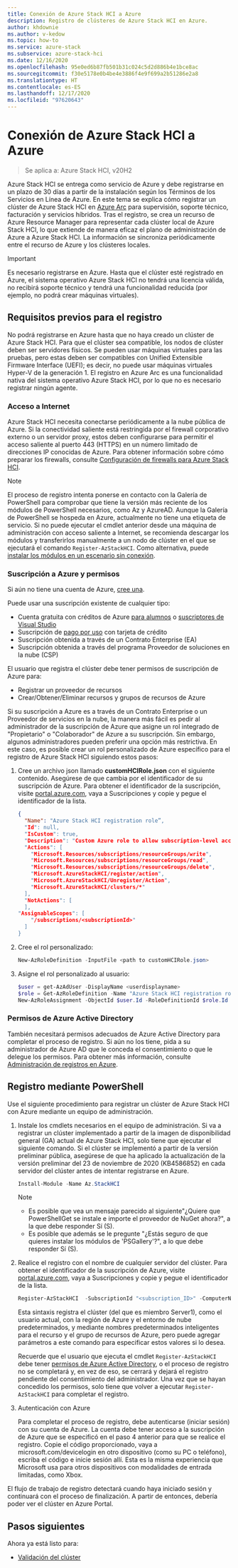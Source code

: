 ```yaml
---
title: Conexión de Azure Stack HCI a Azure
description: Registro de clústeres de Azure Stack HCI en Azure.
author: khdownie
ms.author: v-kedow
ms.topic: how-to
ms.service: azure-stack
ms.subservice: azure-stack-hci
ms.date: 12/16/2020
ms.openlocfilehash: 95e0ed6b87fb501b31c024c5d2d886b4e1bce8ac
ms.sourcegitcommit: f30e5178e0b4be4e3886f4e9f699a2b51286e2a8
ms.translationtype: HT
ms.contentlocale: es-ES
ms.lasthandoff: 12/17/2020
ms.locfileid: "97620643"
---
```

# <a name="connect-azure-stack-hci-to-azure"></a>Conexión de Azure Stack HCI a Azure

> Se aplica a: Azure Stack HCI, v20H2

Azure Stack HCl se entrega como servicio de Azure y debe registrarse en un plazo de 30 días a partir de la instalación según los Términos de los Servicios en Línea de Azure. En este tema se explica cómo registrar un clúster de Azure Stack HCI en [Azure Arc](https://azure.microsoft.com/services/azure-arc/) para supervisión, soporte técnico, facturación y servicios híbridos. Tras el registro, se crea un recurso de Azure Resource Manager para representar cada clúster local de Azure Stack HCl, lo que extiende de manera eficaz el plano de administración de Azure a Azure Stack HCl. La información se sincroniza periódicamente entre el recurso de Azure y los clústeres locales.

   > [!IMPORTANT]
   > Es necesario registrarse en Azure. Hasta que el clúster esté registrado en Azure, el sistema operativo Azure Stack HCI no tendrá una licencia válida, no recibirá soporte técnico y tendrá una funcionalidad reducida (por ejemplo, no podrá crear máquinas virtuales).

## <a name="prerequisites-for-registration"></a>Requisitos previos para el registro

No podrá registrarse en Azure hasta que no haya creado un clúster de Azure Stack HCI. Para que el clúster sea compatible, los nodos de clúster deben ser servidores físicos. Se pueden usar máquinas virtuales para las pruebas, pero estas deben ser compatibles con Unified Extensible Firmware Interface (UEFI); es decir, no puede usar máquinas virtuales Hyper-V de la generación 1. El registro en Azure Arc es una funcionalidad nativa del sistema operativo Azure Stack HCI, por lo que no es necesario registrar ningún agente.

### <a name="internet-access"></a>Acceso a Internet

Azure Stack HCI necesita conectarse periódicamente a la nube pública de Azure. Si la conectividad saliente está restringida por el firewall corporativo externo o un servidor proxy, estos deben configurarse para permitir el acceso saliente al puerto 443 (HTTPS) en un número limitado de direcciones IP conocidas de Azure. Para obtener información sobre cómo preparar los firewalls, consulte [Configuración de firewalls para Azure Stack HCI](../concepts/configure-firewalls.md).

   > [!NOTE]
   > El proceso de registro intenta ponerse en contacto con la Galería de PowerShell para comprobar que tiene la versión más reciente de los módulos de PowerShell necesarios, como Az y AzureAD. Aunque la Galería de PowerShell se hospeda en Azure, actualmente no tiene una etiqueta de servicio. Si no puede ejecutar el cmdlet anterior desde una máquina de administración con acceso saliente a Internet, se recomienda descargar los módulos y transferirlos manualmente a un nodo de clúster en el que se ejecutará el comando `Register-AzStackHCI`. Como alternativa, puede [instalar los módulos en un escenario sin conexión](/powershell/scripting/gallery/how-to/working-with-local-psrepositories?view=powershell-7.1#installing-powershellget-on-a-disconnected-system).

### <a name="azure-subscription-and-permissions"></a>Suscripción a Azure y permisos

Si aún no tiene una cuenta de Azure, [cree una](https://azure.microsoft.com/).

Puede usar una suscripción existente de cualquier tipo:
- Cuenta gratuita con créditos de Azure [para alumnos](https://azure.microsoft.com/free/students/) o [suscriptores de Visual Studio](https://azure.microsoft.com/pricing/member-offers/credit-for-visual-studio-subscribers/)
- Suscripción de [pago por uso](https://azure.microsoft.com/pricing/purchase-options/pay-as-you-go/) con tarjeta de crédito
- Suscripción obtenida a través de un Contrato Enterprise (EA)
- Suscripción obtenida a través del programa Proveedor de soluciones en la nube (CSP)

El usuario que registra el clúster debe tener permisos de suscripción de Azure para:

- Registrar un proveedor de recursos
- Crear/Obtener/Eliminar recursos y grupos de recursos de Azure

Si su suscripción a Azure es a través de un Contrato Enterprise o un Proveedor de servicios en la nube, la manera más fácil es pedir al administrador de la suscripción de Azure que asigne un rol integrado de "Propietario" o "Colaborador" de Azure a su suscripción. Sin embargo, algunos administradores pueden preferir una opción más restrictiva. En este caso, es posible crear un rol personalizado de Azure específico para el registro de Azure Stack HCI siguiendo estos pasos:

1. Cree un archivo json llamado **customHCIRole.json** con el siguiente contenido. Asegúrese de que cambia <subscriptionID> por el identificador de su suscripción de Azure. Para obtener el identificador de la suscripción, visite [portal.azure.com](https://portal.azure.com), vaya a Suscripciones y copie y pegue el identificador de la lista.

   ```json
   {
     "Name": "Azure Stack HCI registration role”,
     "Id": null,
     "IsCustom": true,
     "Description": "Custom Azure role to allow subscription-level access to register Azure Stack HCI",
     "Actions": [
       "Microsoft.Resources/subscriptions/resourceGroups/write",
       "Microsoft.Resources/subscriptions/resourceGroups/read",
       "Microsoft.Resources/subscriptions/resourceGroups/delete",
       "Microsoft.AzureStackHCI/register/action",
       "Microsoft.AzureStackHCI/Unregister/Action",
       "Microsoft.AzureStackHCI/clusters/*"
     ],
     "NotActions": [
     ],
   "AssignableScopes": [
       "/subscriptions/<subscriptionId>"
     ]
   }
   ```

2. Cree el rol personalizado:

   ```powershell
   New-AzRoleDefinition -InputFile <path to customHCIRole.json>
   ```

3. Asigne el rol personalizado al usuario:

   ```powershell
   $user = get-AzAdUser -DisplayName <userdisplayname>
   $role = Get-AzRoleDefinition -Name "Azure Stack HCI registration role"
   New-AzRoleAssignment -ObjectId $user.Id -RoleDefinitionId $role.Id -Scope /subscriptions/<subscriptionid>
   ```

### <a name="azure-active-directory-permissions"></a>Permisos de Azure Active Directory

También necesitará permisos adecuados de Azure Active Directory para completar el proceso de registro. Si aún no los tiene, pida a su administrador de Azure AD que le conceda el consentimiento o que le delegue los permisos. Para obtener más información, consulte [Administración de registros en Azure](../manage/manage-azure-registration.md#azure-active-directory-app-permissions).

## <a name="register-using-powershell"></a>Registro mediante PowerShell

Use el siguiente procedimiento para registrar un clúster de Azure Stack HCI con Azure mediante un equipo de administración.

1. Instale los cmdlets necesarios en el equipo de administración. Si va a registrar un clúster implementado a partir de la imagen de disponibilidad general (GA) actual de Azure Stack HCI, solo tiene que ejecutar el siguiente comando. Si el clúster se implementó a partir de la versión preliminar pública, asegúrese de que ha aplicado la actualización de la versión preliminar del 23 de noviembre de 2020 (KB4586852) en cada servidor del clúster antes de intentar registrarse en Azure.

   ```PowerShell
   Install-Module -Name Az.StackHCI
   ```

   > [!NOTE]
   > - Es posible que vea un mensaje parecido al siguiente"¿Quiere que PowerShellGet se instale e importe el proveedor de NuGet ahora?", a la que debe responder Sí (S).
   > - Es posible que además se le pregunte "¿Estás seguro de que quieres instalar los módulos de 'PSGallery'?", a lo que debe responder Sí (S).

2. Realice el registro con el nombre de cualquier servidor del clúster. Para obtener el identificador de la suscripción de Azure, visite [portal.azure.com](https://portal.azure.com), vaya a Suscripciones y copie y pegue el identificador de la lista.

   ```PowerShell
   Register-AzStackHCI  -SubscriptionId "<subscription_ID>" -ComputerName Server1 [–Credential] [-ResourceName] [-ResourceGroupName] [-Region]
   ```

   Esta sintaxis registra el clúster (del que es miembro Server1), como el usuario actual, con la región de Azure y el entorno de nube predeterminados, y mediante nombres predeterminados inteligentes para el recurso y el grupo de recursos de Azure, pero puede agregar parámetros a este comando para especificar estos valores si lo desea.

   Recuerde que el usuario que ejecuta el cmdlet `Register-AzStackHCI` debe tener [permisos de Azure Active Directory](../manage/manage-azure-registration.md#azure-active-directory-app-permissions), o el proceso de registro no se completará y, en vez de eso, se cerrará y dejará el registro pendiente del consentimiento del administrador. Una vez que se hayan concedido los permisos, solo tiene que volver a ejecutar `Register-AzStackHCI` para completar el registro.

3. Autenticación con Azure

   Para completar el proceso de registro, debe autenticarse (iniciar sesión) con su cuenta de Azure. La cuenta debe tener acceso a la suscripción de Azure que se especificó en el paso 4 anterior para que se realice el registro. Copie el código proporcionado, vaya a microsoft.com/devicelogin en otro dispositivo (como su PC o teléfono), escriba el código e inicie sesión allí. Esta es la misma experiencia que Microsoft usa para otros dispositivos con modalidades de entrada limitadas, como Xbox.

El flujo de trabajo de registro detectará cuando haya iniciado sesión y continuará con el proceso de finalización. A partir de entonces, debería poder ver el clúster en Azure Portal.

## <a name="next-steps"></a>Pasos siguientes

Ahora ya está listo para:

- [Validación del clúster](validate.md)

